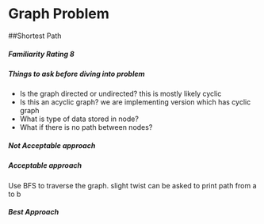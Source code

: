 # Graph Problem

##Shortest Path
##### Familiarity Rating 8
##### Things to ask before diving into problem
* Is the graph directed or undirected? this is mostly likely cyclic
* Is this an acyclic graph? we are implementing version which has cyclic graph
* What is type of data stored in node?
* What if there is no path between nodes?

##### Not Acceptable approach

##### Acceptable approach
Use BFS to traverse the graph.
slight twist can be asked to print path from a to b

##### Best Approach

